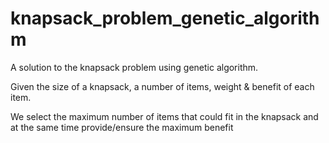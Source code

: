 # knapsack_problem_genetic_algorithm

A solution to the knapsack problem using genetic algorithm. 

Given the size of a knapsack, a number of items, weight & benefit of each item.

We select the maximum number of items that could fit in the knapsack and at the same time provide/ensure the maximum benefit
